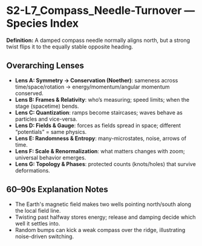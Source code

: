 # S2-L7_Compass_Needle-Turnover — Species Index
**Definition:** A damped compass needle normally aligns north, but a strong twist flips it to the equally stable opposite heading.

## Overarching Lenses

- **Lens A: Symmetry -> Conservation (Noether)**: sameness across time/space/rotation → energy/momentum/angular momentum conserved.
- **Lens B: Frames & Relativity**: who’s measuring; speed limits; when the stage (spacetime) bends.
- **Lens C: Quantization**: ramps become staircases; waves behave as particles and vice-versa.
- **Lens D: Fields & Gauge**: forces as fields spread in space; different “potentials” = same physics.
- **Lens E: Randomness & Entropy**: many-microstates, noise, arrows of time.
- **Lens F: Scale & Renormalization**: what matters changes with zoom; universal behavior emerges.
- **Lens G: Topology & Phases**: protected counts (knots/holes) that survive deformations.

## 60–90s Explanation Notes
- The Earth's magnetic field makes two wells pointing north/south along the local field line.
- Twisting past halfway stores energy; release and damping decide which well it settles into.
- Random bumps can kick a weak compass over the ridge, illustrating noise-driven switching.
